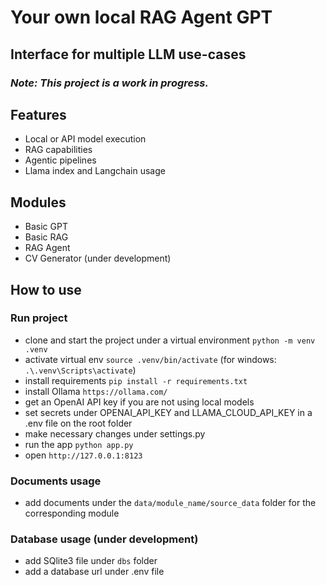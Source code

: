 # Your own local RAG Agent GPT
## Interface for multiple LLM use-cases
### *Note: This project is a work in progress.*

## Features
- Local or API model execution
- RAG capabilities
- Agentic pipelines
- Llama index and Langchain usage

## Modules
- Basic GPT
- Basic RAG
- RAG Agent
- CV Generator (under development)

## How to use
### Run project
- clone and start the project under a virtual environment `python -m venv .venv`
- activate virtual env `source .venv/bin/activate` (for windows: `.\.venv\Scripts\activate`)
- install requirements `pip install -r requirements.txt`
- install Ollama `https://ollama.com/`
- get an OpenAI API key if you are not using local models
- set secrets under OPENAI_API_KEY and LLAMA_CLOUD_API_KEY in a .env file on the root folder
- make necessary changes under settings.py
- run the app `python app.py`
- open `http://127.0.0.1:8123`

### Documents usage
- add documents under the `data/module_name/source_data` folder for the corresponding module

### Database usage (under development)
- add SQlite3 file under `dbs` folder
- add a database url under .env file
